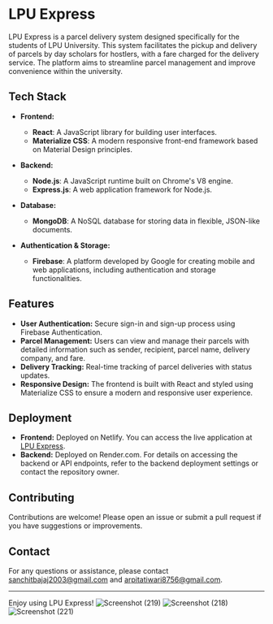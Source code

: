 # LPU Express

LPU Express is a parcel delivery system designed specifically for the students of LPU University. This system facilitates the pickup and delivery of parcels by day scholars for hostlers, with a fare charged for the delivery service. The platform aims to streamline parcel management and improve convenience within the university.

## Tech Stack

- **Frontend:** 
  - **React**: A JavaScript library for building user interfaces.
  - **Materialize CSS**: A modern responsive front-end framework based on Material Design principles.

- **Backend:**
  - **Node.js**: A JavaScript runtime built on Chrome's V8 engine.
  - **Express.js**: A web application framework for Node.js.

- **Database:**
  - **MongoDB**: A NoSQL database for storing data in flexible, JSON-like documents.

- **Authentication & Storage:**
  - **Firebase**: A platform developed by Google for creating mobile and web applications, including authentication and storage functionalities.

## Features

- **User Authentication:** Secure sign-in and sign-up process using Firebase Authentication.
- **Parcel Management:** Users can view and manage their parcels with detailed information such as sender, recipient, parcel name, delivery company, and fare.
- **Delivery Tracking:** Real-time tracking of parcel deliveries with status updates.
- **Responsive Design:** The frontend is built with React and styled using Materialize CSS to ensure a modern and responsive user experience.

## Deployment

- **Frontend:** Deployed on Netlify. You can access the live application at [LPU Express](https://lpu-express.netlify.app/).
- **Backend:** Deployed on Render.com. For details on accessing the backend or API endpoints, refer to the backend deployment settings or contact the repository owner.

## Contributing

Contributions are welcome! Please open an issue or submit a pull request if you have suggestions or improvements.


## Contact

For any questions or assistance, please contact sanchitbajaj2003@gmail.com and arpitatiwari8756@gmail.com.

---

Enjoy using LPU Express!
![Screenshot (219)](https://github.com/user-attachments/assets/78ca8107-e5f7-4807-9415-9f0d919a1683)
![Screenshot (218)](https://github.com/user-attachments/assets/80bc09ac-7191-48be-a982-eb1c493b11ca)
![Screenshot (221)](https://github.com/user-attachments/assets/c9c1bbdc-5ae4-405e-b062-68f969226795)



